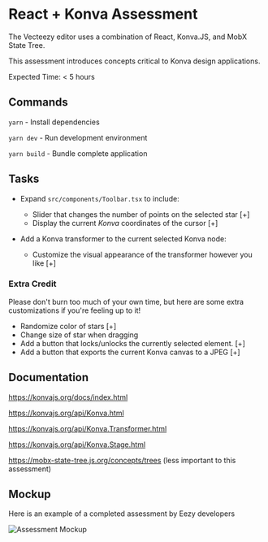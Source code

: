 # React + Konva Assessment

The Vecteezy editor uses a combination of React, Konva.JS, and MobX State Tree.

This assessment introduces concepts critical to Konva design applications.

Expected Time: < 5 hours

## Commands

`yarn` - Install dependencies

`yarn dev` - Run development environment

`yarn build` - Bundle complete application

## Tasks

- Expand `src/components/Toolbar.tsx` to include:

  - Slider that changes the number of points on the selected star [+]
  - Display the current _Konva_ coordinates of the cursor [+]

- Add a Konva transformer to the current selected Konva node:

  - Customize the visual appearance of the transformer however you like [+]

### Extra Credit

Please don't burn too much of your own time, but here are some extra customizations if you're feeling up to it!

- Randomize color of stars [+]
- Change size of star when dragging
- Add a button that locks/unlocks the currently selected element. [+]
- Add a button that exports the current Konva canvas to a JPEG [+]

## Documentation

https://konvajs.org/docs/index.html

https://konvajs.org/api/Konva.html

https://konvajs.org/api/Konva.Transformer.html

https://konvajs.org/api/Konva.Stage.html

https://mobx-state-tree.js.org/concepts/trees (less important to this assessment)

## Mockup

Here is an example of a completed assessment by Eezy developers

![Assessment Mockup](https://github.com/eezyinc/react-konva-assessment/raw/master/mockup.png)
